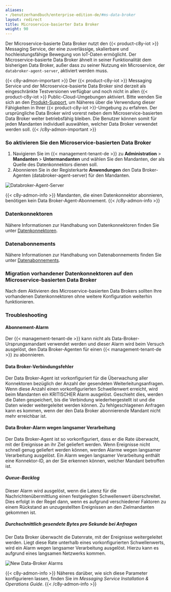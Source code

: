 ```yaml
---
aliases:
- /benutzerhandbuch/enterprise-edition-de/#ms-data-broker
layout: redirect
title: Microservice-basierter Data Broker
weight: 90
---
```


Der Microservice-basierte Data Broker nutzt den {{< product-c8y-iot >}} Messaging Service, der eine zuverlässige, skalierbare und hochleistungsfähige Bewegung von IoT-Daten ermöglicht. Der Microservice-basierte Data Broker ähnelt in seiner Funktionalität dem bisherigen Data Broker, außer dass zu seiner Nutzung ein Microservice, der `databroker-agent-server`, aktiviert werden muss.

{{< c8y-admon-important >}}
Der {{< product-c8y-iot >}} Messaging Service und der Microservice-basierte Data Broker sind derzeit als eingeschränkte Testversionen verfügbar und noch nicht in allen {{< product-c8y-iot >}} Public-Cloud-Umgebungen aktiviert. Bitte wenden Sie sich an den [Produkt-Support](/welcome/contacting-support/), um Näheres über die Verwendung dieser Fähigkeiten in Ihrer {{< product-c8y-iot >}}-Umgebung zu erfahren. Der ursprüngliche Data Broker wird vorerst neben dem Microservice-basierten Data Broker weiter betriebsfähig bleiben. Die Benutzer können somit für jeden Mandanten individuell auswählen, welcher Data Broker verwendet werden soll.
{{< /c8y-admon-important >}}

<a name="enabling-ms-data-broker"></a>
###  So aktivieren Sie den Microservice-basierten Data Broker

1. Navigieren Sie im {{< management-tenant-de >}} zu **Administration** > **Mandanten** > **Untermandanten** und wählen Sie den Mandanten, der als Quelle des Datenkonnektors dienen soll.
2. Abonnieren Sie in der Registerkarte **Anwendungen** den Data Broker-Agenten (databroker-agent-server) für den Mandanten.

![Databroker-Agent-Server](/images/benutzerhandbuch/enterprise-tenant/et-new-data-broker-agent.png)

{{< c8y-admon-info >}}
Mandanten, die einen Datenkonnektor abonnieren, benötigen kein Data Broker-Agent-Abonnement.
{{< /c8y-admon-info >}}

<a name="ms-data-broker-connectors"></a>
###  Datenkonnektoren

Nähere Informationen zur Handhabung von Datenkonnektoren finden Sie unter [Datenkonnektoren](#data-broker-connectors).

<a name="ms-data-broker-subscriptions"></a>
###  Datenabonnements

Nähere Informationen zur Handhabung von Datenabonnements finden Sie unter [Datenabonnements](#data-broker-subscriptions).

<a name="migrating-data-broker-connectors-to-ms-data-broker"></a>
###  Migration vorhandener Datenkonnektoren auf den Microservice-basierten Data Broker

Nach dem Aktivieren des Microservice-basierten Data Brokers sollten Ihre vorhandenen Datenkonnektoren ohne weitere Konfiguration weiterhin funktionieren.

<a name="troubleshooting-ms-data-broker"></a>
###  Troubleshooting

#### Abonnement-Alarm

Der {{< management-tenant-de >}} kann nicht als Data-Broker-Ursprungsmandant verwendet werden und dieser Alarm wird beim Versuch ausgelöst, den Data Broker-Agenten für einen {{< management-tenant-de >}} zu abonnieren.

#### Data Broker-Verbindungsfehler

Der Data Broker-Agent ist vorkonfiguriert für die Überwachung aller Konnektoren bezüglich der Anzahl der gesendeten Weiterleitungsanfragen. Wenn diese Anzahl einen vorkonfigurierten Schwellenwert erreicht, wird beim Mandanten ein KRITISCHER Alarm ausgelöst.
Geschieht dies, werden die Daten gespeichert, bis die Verbindung wiederhergestellt ist und die Daten wieder weitergeleitet werden können.
Zu fehlgeschlagenen Anfragen kann es kommen, wenn der den Data Broker abonnierende Mandant nicht mehr erreichbar ist.

#### Data Broker-Alarm wegen langsamer Verarbeitung

Der Data Broker-Agent ist so vorkonfiguriert, dass er die Rate überwacht, mit der Ereignisse an ihr Ziel geliefert werden. Wenn Ereignisse nicht schnell genug geliefert werden können, werden Alarme wegen langsamer Verarbeitung ausgelöst. Ein Alarm wegen langsamer Verarbeitung enthält eine Konnektor-ID, an der Sie erkennen können, welcher Mandant betroffen ist.

##### Queue-Backlog

Dieser Alarm wird ausgelöst, wenn die Latenz für die Nachrichtenübermittlung einen festgelegten Schwellenwert überschreitet. Dies erfolgt in der Regel dann, wenn es aufgrund verschiedener Faktoren zu einem Rückstand an unzugestellten Ereignissen an den Zielmandanten gekommen ist.

##### Durchschnittlich gesendete Bytes pro Sekunde bei Anfragen

Der Data Broker überwacht die Datenrate, mit der Ereignisse weitergeleitet werden. Liegt diese Rate unterhalb eines vorkonfigurierten Schwellenwerts, wird ein Alarm wegen langsamer Verarbeitung ausgelöst. Hierzu kann es aufgrund eines langsamen Netzwerks kommen.

![New Data-Broker Alarms](/images/benutzerhandbuch/enterprise-tenant/et-new-data-broker-alarms.png)

{{< c8y-admon-info >}}
Näheres darüber, wie sich diese Parameter konfigurieren lassen, finden Sie im *Messaging Service Installation & Operations Guide*.
{{< /c8y-admon-info >}}